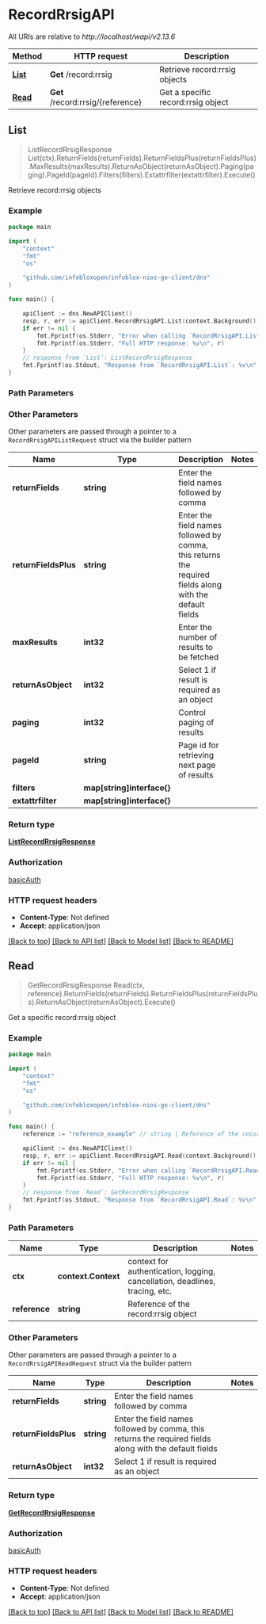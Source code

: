 # RecordRrsigAPI

All URIs are relative to *http://localhost/wapi/v2.13.6*

Method | HTTP request | Description
------------- | ------------- | -------------
[**List**](RecordRrsigAPI.md#List) | **Get** /record:rrsig | Retrieve record:rrsig objects
[**Read**](RecordRrsigAPI.md#Read) | **Get** /record:rrsig/{reference} | Get a specific record:rrsig object



## List

> ListRecordRrsigResponse List(ctx).ReturnFields(returnFields).ReturnFieldsPlus(returnFieldsPlus).MaxResults(maxResults).ReturnAsObject(returnAsObject).Paging(paging).PageId(pageId).Filters(filters).Extattrfilter(extattrfilter).Execute()

Retrieve record:rrsig objects



### Example

```go
package main

import (
	"context"
	"fmt"
	"os"

	"github.com/infobloxopen/infoblox-nios-go-client/dns"
)

func main() {

	apiClient := dns.NewAPIClient()
	resp, r, err := apiClient.RecordRrsigAPI.List(context.Background()).Execute()
	if err != nil {
		fmt.Fprintf(os.Stderr, "Error when calling `RecordRrsigAPI.List``: %v\n", err)
		fmt.Fprintf(os.Stderr, "Full HTTP response: %v\n", r)
	}
	// response from `List`: ListRecordRrsigResponse
	fmt.Fprintf(os.Stdout, "Response from `RecordRrsigAPI.List`: %v\n", resp)
}
```

### Path Parameters



### Other Parameters

Other parameters are passed through a pointer to a `RecordRrsigAPIListRequest` struct via the builder pattern


Name | Type | Description  | Notes
------------- | ------------- | ------------- | -------------
**returnFields** | **string** | Enter the field names followed by comma | 
**returnFieldsPlus** | **string** | Enter the field names followed by comma, this returns the required fields along with the default fields | 
**maxResults** | **int32** | Enter the number of results to be fetched | 
**returnAsObject** | **int32** | Select 1 if result is required as an object | 
**paging** | **int32** | Control paging of results | 
**pageId** | **string** | Page id for retrieving next page of results | 
**filters** | **map[string]interface{}** |  | 
**extattrfilter** | **map[string]interface{}** |  | 

### Return type

[**ListRecordRrsigResponse**](ListRecordRrsigResponse.md)

### Authorization

[basicAuth](../README.md#basicAuth)

### HTTP request headers

- **Content-Type**: Not defined
- **Accept**: application/json

[[Back to top]](#) [[Back to API list]](../README.md#documentation-for-api-endpoints)
[[Back to Model list]](../README.md#documentation-for-models)
[[Back to README]](../README.md)


## Read

> GetRecordRrsigResponse Read(ctx, reference).ReturnFields(returnFields).ReturnFieldsPlus(returnFieldsPlus).ReturnAsObject(returnAsObject).Execute()

Get a specific record:rrsig object



### Example

```go
package main

import (
	"context"
	"fmt"
	"os"

	"github.com/infobloxopen/infoblox-nios-go-client/dns"
)

func main() {
	reference := "reference_example" // string | Reference of the record:rrsig object

	apiClient := dns.NewAPIClient()
	resp, r, err := apiClient.RecordRrsigAPI.Read(context.Background(), reference).Execute()
	if err != nil {
		fmt.Fprintf(os.Stderr, "Error when calling `RecordRrsigAPI.Read``: %v\n", err)
		fmt.Fprintf(os.Stderr, "Full HTTP response: %v\n", r)
	}
	// response from `Read`: GetRecordRrsigResponse
	fmt.Fprintf(os.Stdout, "Response from `RecordRrsigAPI.Read`: %v\n", resp)
}
```

### Path Parameters


Name | Type | Description  | Notes
------------- | ------------- | ------------- | -------------
**ctx** | **context.Context** | context for authentication, logging, cancellation, deadlines, tracing, etc.
**reference** | **string** | Reference of the record:rrsig object | 

### Other Parameters

Other parameters are passed through a pointer to a `RecordRrsigAPIReadRequest` struct via the builder pattern


Name | Type | Description  | Notes
------------- | ------------- | ------------- | -------------
**returnFields** | **string** | Enter the field names followed by comma | 
**returnFieldsPlus** | **string** | Enter the field names followed by comma, this returns the required fields along with the default fields | 
**returnAsObject** | **int32** | Select 1 if result is required as an object | 

### Return type

[**GetRecordRrsigResponse**](GetRecordRrsigResponse.md)

### Authorization

[basicAuth](../README.md#basicAuth)

### HTTP request headers

- **Content-Type**: Not defined
- **Accept**: application/json

[[Back to top]](#) [[Back to API list]](../README.md#documentation-for-api-endpoints)
[[Back to Model list]](../README.md#documentation-for-models)
[[Back to README]](../README.md)

